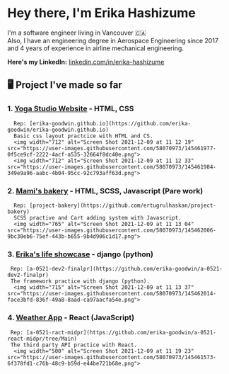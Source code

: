 # Hey there, I'm Erika Hashizume

I'm a software engineer living in Vancouver 🇨🇦  
Also, I have an engineering degree in Aerospace Engineering since 2017 and 4 years of experience in airline mechanical engineering.  

**Here's my LinkedIn:** [linkedin.com/in/erika-hashizume](https://www.linkedin.com/in/erika-hashizume-37295a153/)

## 🖥 Project I've made so far

### 1.  [Yoga Studio Website](https://zen-banach-69b270.netlify.app/) - **HTML, CSS**   
      Rep: [erika-goodwin.github.io](https://github.com/erika-goodwin/erika-goodwin.github.io)  
      Basic css layout practcice with HTML and CS.
      <img width="712" alt="Screen Shot 2021-12-09 at 11 12 19" src="https://user-images.githubusercontent.com/58070973/145461977-0f5ce9cf-2222-4acf-a535-32664f8dc40e.png">  
      <img width="712" alt="Screen Shot 2021-12-09 at 11 12 33" src="https://user-images.githubusercontent.com/58070973/145461984-349e9a96-aabc-4b04-95cc-92c793aff63d.png">


      


### 2.  [Mami's bakery](https://mamis.netlify.app/) - **HTML, SCSS, Javascript (Pare work)**  
      Rep: [project-bakery](https://github.com/ertugrulhaskan/project-bakery)  
      SCSS practive and Cart adding system with Javascript. 
      <img width="765" alt="Screen Shot 2021-12-09 at 11 13 04" src="https://user-images.githubusercontent.com/58070973/145462006-9bc30eb6-75ef-443b-b655-9b4d906c1d17.png">


### 3.  [Erika's life showcase](https://erikahashizume.herokuapp.com/) - **django (python)**  
     Rep: [a-0521-dev2-finalpr](https://github.com/erika-goodwin/a-0521-dev2-finalpr)  
     The framework practice with django (python). 
      <img width="715" alt="Screen Shot 2021-12-09 at 11 13 37" src="https://user-images.githubusercontent.com/58070973/145462014-face3bfd-836f-49a8-8aad-ca97aacfa54e.png">

     
### 4.  [Weather App](https://afternoon-ravine-59477.herokuapp.com/) - **React (JavaScript)**  
     Rep: [a-0521-ract-midpr](https://github.com/erika-goodwin/a-0521-react-midpr/tree/Main)  
     The third party API practice with React.   
      <img width="500" alt="Screen Shot 2021-12-09 at 11 19 23" src="https://user-images.githubusercontent.com/58070973/145461573-6f378fd1-c76b-48c9-b59d-e44be721b68e.png">

